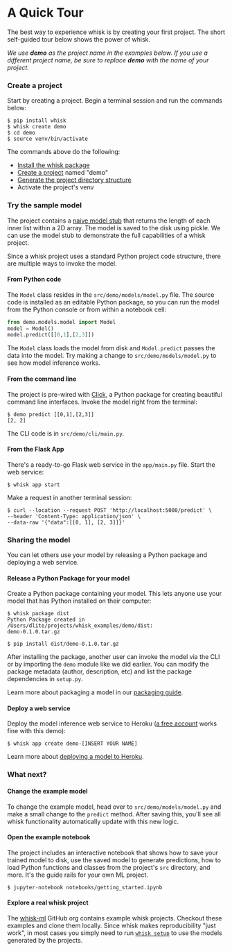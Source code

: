 # A Quick Tour

The best way to experience whisk is by creating your first project. The short self-guided tour below shows the power of whisk.

_We use __demo__ as the project name in the examples below. If you use a different project name, be sure to replace __demo__ with the name of your project._

### Create a project

Start by creating a project. Begin a terminal session and run the commands below:

```
$ pip install whisk
$ whisk create demo
$ cd demo
$ source venv/bin/activate
```

The commands above do the following:

* [Install the whisk package](installation.html)
* [Create a project](cli_reference.html#whisk-create) named "demo"
* [Generate the project directory structure](project_structure.html)
* Activate the project's venv

### Try the sample model

The project contains a [naive model stub](autoapi/whisk/model_stub/index.html) that returns the length of each inner list within a 2D array. The model is saved to the disk using pickle. We can use the model stub to demonstrate the full capabilities of a whisk project.

Since a whisk project uses a standard Python project code structure, there are multiple ways to invoke the model.

#### From Python code

The `Model` class resides in the `src/demo/models/model.py` file. The source code is installed as an editable Python package, so you can run the model from the Python console or from within a notebook cell:

```py
from demo.models.model import Model
model = Model()
model.predict([[0,1],[2,3]])
```

The `Model` class loads the model from disk and `Model.predict` passes the data into the model. Try making a change to `src/demo/models/model.py` to see how model inference works.

#### From the command line

The project is pre-wired with [Click](https://click.palletsprojects.com/en/7.x/), a Python package for creating beautiful command line interfaces. Invoke the model right from the terminal:

```
$ demo predict [[0,1],[2,3]]
[2, 2]
```

The CLI code is in `src/demo/cli/main.py`.

#### From the Flask App

There's a ready-to-go Flask web service in the `app/main.py` file. Start the web service:

```
$ whisk app start
```

Make a request in another terminal session:

```
$ curl --location --request POST 'http://localhost:5000/predict' \
--header 'Content-Type: application/json' \
--data-raw '{"data":[[0, 1], [2, 3]]}'
```

### Sharing the model

You can let others use your model by releasing a Python package and deploying a web service.

#### Release a Python Package for your model

Create a Python package containing your model. This lets anyone use your model that has Python installed on their computer:

```
$ whisk package dist
Python Package created in /Users/dlite/projects/whisk_examples/demo/dist:
demo-0.1.0.tar.gz

$ pip install dist/demo-0.1.0.tar.gz
```

After installing the package, another user can invoke the model via the CLI or by importing the `demo` module like we did earlier. You can modify the package metadata (author, description, etc) and list the package dependencies in `setup.py`.

Learn more about packaging a model in our [packaging guide](packaging.html).

#### Deploy a web service

Deploy the model inference web service to Heroku ([a free account](https://signup.heroku.com/) works fine with this demo):

```
$ whisk app create demo-[INSERT YOUR NAME]
```

Learn more about [deploying a model to Heroku](heroku.html).

### What next?

#### Change the example model

To change the example model, head over to `src/demo/models/model.py` and make a small change to the `predict` method. After saving this, you'll see all whisk functionality automatically update with this new logic.

#### Open the example notebook


The project includes an interactive notebook that shows how to save your trained model to disk, use the saved model to generate predictions, how to load Python functions and classes from the project's `src` directory, and more. It's the guide rails for your own ML project.

```
$ jupyter-notebook notebooks/getting_started.ipynb
```

#### Explore a real whisk project

The [whisk-ml](https://github.com/whisk-ml) GitHub org contains example whisk projects. Checkout these examples and clone them locally. Since whisk makes reproducibility "just work", in most cases you simply need to run [`whisk setup`](cli_reference.html#whisk-setup) to use the models generated by the projects.
